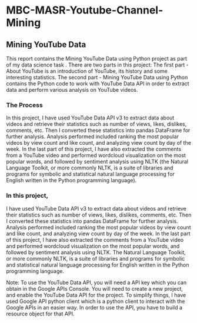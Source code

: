 # MBC-MASR-Youtube-Channel-Mining
## Mining YouTube Data
This report contains the Mining YouTube Data using Python project as part of my data science task .
There are two parts in this project: The first part - About YouTube is an introduction of YouTube,
its history and some interesting statistics. The second part - Mining YouTube Data using Python contains the Python code to work with
YouTube Data API in order to extract data and perform various analysis on YouTube videos.

### The Process
In this project, I have used YouTube Data API v3 to extract data about videos and retrieve their statistics such as number of views, likes, dislikes, comments, etc. 
Then I converted these statistics into pandas DataFrame for further analysis.
Analysis performed included ranking the most popular videos by view count and like count, and analyzing view count by day of the week.
In the last part of this project, I have also extracted the comments from a YouTube video and performed wordcloud visualization on the most popular words, and followed by sentiment analysis using NLTK (the Natural Language Toolkit, or more commonly NLTK, is a suite of libraries and programs for symbolic and statistical natural language processing for English written in the Python programming language).

### In this project, 
I have used YouTube Data API v3 to extract data about videos and retrieve their statistics such as number of views, likes, dislikes, comments, etc. Then I converted these statistics into pandas DataFrame for further analysis. Analysis performed included ranking the most popular videos by view count and like count, and analyzing view count by day of the week. In the last part of this project, I have also extracted the comments from a YouTube video and performed wordcloud visualization on the most popular words, and followed by sentiment analysis using NLTK. The Natural Language Toolkit, or more commonly NLTK, is a suite of libraries and programs for symbolic and statistical natural language processing for English written in the Python programming language.


Note: To use the YouTube Data API, you will need a API key which you can obtain in the Google APIs Console. You will need to create a new project, and enable the YouTube Data API for the project. To simplify things, I have used Google API python client which is a python client to interact with the Google APIs in an easier way. In order to use the API, you have to build a resource object for that API. 
